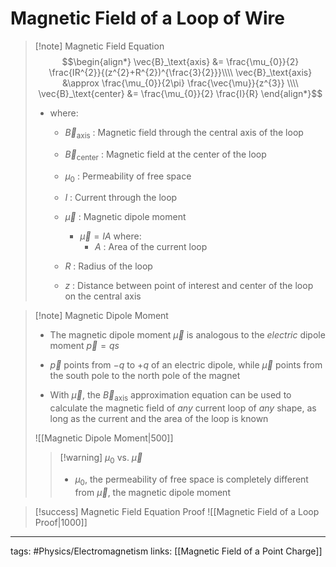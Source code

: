 # Magnetic Field of a Loop of Wire
> [!note] Magnetic Field Equation
> $$\begin{align*}
\vec{B}_\text{axis} &= \frac{\mu_{0}}{2} \frac{IR^{2}}{(z^{2}+R^{2})^{\frac{3}{2}}}\\\\
\vec{B}_\text{axis} &\approx \frac{\mu_{0}}{2\pi} \frac{\vec{\mu}}{z^{3}} \\\\
\vec{B}_\text{center} &= \frac{\mu_{0}}{2} \frac{I}{R}
\end{align*}$$
>
> - where:
> 	- $\vec{B}_\text{axis}$ : Magnetic field through the central axis of the loop 
>
> 	- $\vec{B}_\text{center}$ : Magnetic field at the center of the loop 
>
> 	- $\mu_{0}$ : Permeability of free space
>
> 	- $I$ : Current through the loop
>
> 	- $\vec{\mu}$ : Magnetic dipole moment
> 		- $\vec{\mu} = IA$ where:
> 			- $A$ : Area of the current loop
>
> 	- $R$ : Radius of the loop
>
> 	- $z$ : Distance between point of interest and center of the loop on the central axis

> [!note] Magnetic Dipole Moment
> - The magnetic dipole moment $\vec{\mu}$ is analogous to the *electric* dipole moment $\vec{p} = qs$
>
> - $\vec{p}$ points from $-q$ to $+q$ of an electric dipole, while $\vec{\mu}$ points from the south pole to the north pole of the magnet
> 
> 
> - With $\vec{\mu}$, the $\vec{B}_\text{axis}$ approximation equation can be used to calculate the magnetic field of *any* current loop of *any* shape, as long as the current and the area of the loop is known
> 
> ![[Magnetic Dipole Moment|500]]
> 
> > [!warning] $\mu_{0}$ vs. $\vec{\mu}$
> > - $\mu_{0}$, the permeability of free space is completely different from $\vec{\mu}$, the magnetic dipole moment 


> [!success] Magnetic Field Equation Proof
> ![[Magnetic Field of a Loop Proof|1000]]

---
tags: #Physics/Electromagnetism 
links: [[Magnetic Field of a Point Charge]]